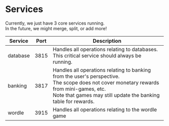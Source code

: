 # Services

Currently, we just have 3 core services running.  
In the future, we might merge, split, or add more!

| Service  | Port | Description                                                                                                                                                                                                       |
| -------- | ---- | ----------------------------------------------------------------------------------------------------------------------------------------------------------------------------------------------------------------- |
| database | 3815 | Handles all operations relating to databases. This critical service should always be running.                                                                                                                     |
| banking  | 3817 | Handles all operations relating to banking from the user's perspective.<br />The scope does not cover monetary rewards from mini-games, etc.<br />Note that games may still update the banking table for rewards. |
| wordle   | 3915 | Handles all operations relating to the wordle game                                                                                                                                                                |